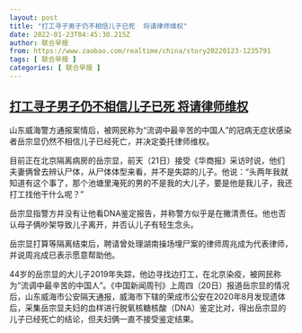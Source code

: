 ```yaml
---
layout: post
title: "打工寻子男子仍不相信儿子已死  将请律师维权"
date: 2022-01-23T04:45:30.215Z
author: 联合早报
from: https://www.zaobao.com/realtime/china/story20220123-1235791
tags: [ 联合早报 ]
categories: [ 联合早报 ]
---
```

<!--1642935180000-->
[打工寻子男子仍不相信儿子已死  将请律师维权](https://www.zaobao.com/realtime/china/story20220123-1235791)
------

<div>
<p>山东威海警方通报案情后，被网民称为“流调中最辛苦的中国人”的冠病无症状感染者岳宗显仍然不相信儿子已经死亡，并决定委托律师维权。</p><p>目前正在北京隔离病房的岳宗显，前天（21日）接受《华商报》采访时说，他们夫妻俩曾去辨认尸体，从尸体体型来看，并不是失踪的儿子。他说：“头两年我就知道有这个事了，那个池塘里淹死的男的不是我的大儿子，要是他是我儿子，我还打工找他干什么呢？”</p><p>岳宗显指警方并没有让他看DNA鉴定报告，并称警方似乎是在撇清责任。他也否认母子俩吵架导致儿子离开，并否认儿子有轻生念头。</p><section id="imu"><div id="dfp-ad-imu1">        </div></section><p>岳宗显打算等隔离结束后，聘请曾处理湖南操场埋尸案的律师周兆成为代表律师，并说周兆成已表示愿意帮助他。</p><p>44岁的岳宗显的大儿子2019年失踪，他边寻找边打工，在北京染疫，被网民称为“流调中最辛苦的中国人”。《中国新闻周刊》上周四（20日）报道岳宗显的情况后，山东威海市公安隔天通报，威海市下辖的荣成市公安在2020年8月发现遗体后，采集岳宗显夫妇的血样进行脱氧核糖核酸（DNA）鉴定比对，得出岳宗显的儿子已经死亡的结论，但夫妇俩一直不接受鉴定结果。</p>      <div class="cx_paywall_placeholder" id="sph_cdp_40"></div>
</div>
